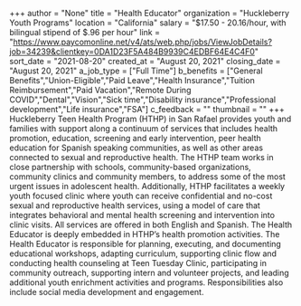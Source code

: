 +++
author = "None"
title = "Health Educator"
organization = "Huckleberry Youth Programs"
location = "California"
salary = "$17.50 - 20.16/hour, with bilingual stipend of $.96 per hour"
link = "https://www.paycomonline.net/v4/ats/web.php/jobs/ViewJobDetails?job=34239&clientkey=0DA1D23F5A484B9939C4EDBF64E4C4F0"
sort_date = "2021-08-20"
created_at = "August 20, 2021"
closing_date = "August 20, 2021"
a_job_type = ["Full Time"]
b_benefits = ["General Benefits","Union-Eligible","Paid Leave","Health Insurance","Tuition Reimbursement","Paid Vacation","Remote During COVID","Dental","Vision","Sick time","Disability insurance","Professional development","Life insurance","FSA"]
c_feedback = ""
thumbnail = ""
+++
Huckleberry Teen Health Program (HTHP) in San Rafael provides youth and families with support along a continuum of services that includes health promotion, education, screening and early intervention, peer health education for Spanish speaking communities, as well as other areas connected to sexual and reproductive health. The HTHP team works in close partnership with schools, community-based organizations, community clinics and community members, to address some of the most urgent issues in adolescent health. Additionally, HTHP facilitates a weekly youth focused clinic where youth can receive confidential and no-cost sexual and reproductive health services, using a model of care that integrates behavioral and mental health screening and intervention into clinic visits. All services are offered in both English and Spanish. The Health Educator is deeply embedded in HTHP’s health promotion activities. The Health Educator is responsible for planning, executing, and documenting educational workshops, adapting curriculum, supporting clinic flow and conducting health counseling at Teen Tuesday Clinic, participating in community outreach, supporting intern and volunteer projects, and leading additional youth enrichment activities and programs. Responsibilities also include social media development and engagement.